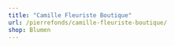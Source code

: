 ```yaml
---
title: "Camille Fleuriste Boutique"
url: /pierrefonds/camille-fleuriste-boutique/
shop: Blumen
---
```

